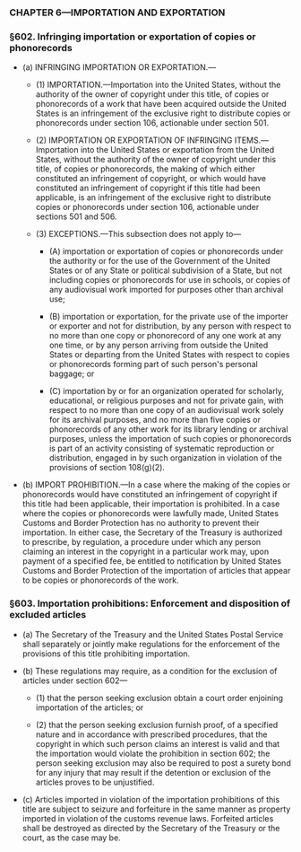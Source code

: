 ### **CHAPTER 6—IMPORTATION AND EXPORTATION**

### §602. Infringing importation or exportation of copies or phonorecords
* (a) INFRINGING IMPORTATION OR EXPORTATION.—

  * (1) IMPORTATION.—Importation into the United States, without the authority of the owner of copyright under this title, of copies or phonorecords of a work that have been acquired outside the United States is an infringement of the exclusive right to distribute copies or phonorecords under section 106, actionable under section 501.

  * (2) IMPORTATION OR EXPORTATION OF INFRINGING ITEMS.—Importation into the United States or exportation from the United States, without the authority of the owner of copyright under this title, of copies or phonorecords, the making of which either constituted an infringement of copyright, or which would have constituted an infringement of copyright if this title had been applicable, is an infringement of the exclusive right to distribute copies or phonorecords under section 106, actionable under sections 501 and 506.

  * (3) EXCEPTIONS.—This subsection does not apply to—

    * (A) importation or exportation of copies or phonorecords under the authority or for the use of the Government of the United States or of any State or political subdivision of a State, but not including copies or phonorecords for use in schools, or copies of any audiovisual work imported for purposes other than archival use;

    * (B) importation or exportation, for the private use of the importer or exporter and not for distribution, by any person with respect to no more than one copy or phonorecord of any one work at any one time, or by any person arriving from outside the United States or departing from the United States with respect to copies or phonorecords forming part of such person's personal baggage; or

    * (C) importation by or for an organization operated for scholarly, educational, or religious purposes and not for private gain, with respect to no more than one copy of an audiovisual work solely for its archival purposes, and no more than five copies or phonorecords of any other work for its library lending or archival purposes, unless the importation of such copies or phonorecords is part of an activity consisting of systematic reproduction or distribution, engaged in by such organization in violation of the provisions of section 108(g)(2).


* (b) IMPORT PROHIBITION.—In a case where the making of the copies or phonorecords would have constituted an infringement of copyright if this title had been applicable, their importation is prohibited. In a case where the copies or phonorecords were lawfully made, United States Customs and Border Protection has no authority to prevent their importation. In either case, the Secretary of the Treasury is authorized to prescribe, by regulation, a procedure under which any person claiming an interest in the copyright in a particular work may, upon payment of a specified fee, be entitled to notification by United States Customs and Border Protection of the importation of articles that appear to be copies or phonorecords of the work.

### §603. Importation prohibitions: Enforcement and disposition of excluded articles
* (a) The Secretary of the Treasury and the United States Postal Service shall separately or jointly make regulations for the enforcement of the provisions of this title prohibiting importation.

* (b) These regulations may require, as a condition for the exclusion of articles under section 602—

  * (1) that the person seeking exclusion obtain a court order enjoining importation of the articles; or

  * (2) that the person seeking exclusion furnish proof, of a specified nature and in accordance with prescribed procedures, that the copyright in which such person claims an interest is valid and that the importation would violate the prohibition in section 602; the person seeking exclusion may also be required to post a surety bond for any injury that may result if the detention or exclusion of the articles proves to be unjustified.


* (c) Articles imported in violation of the importation prohibitions of this title are subject to seizure and forfeiture in the same manner as property imported in violation of the customs revenue laws. Forfeited articles shall be destroyed as directed by the Secretary of the Treasury or the court, as the case may be.